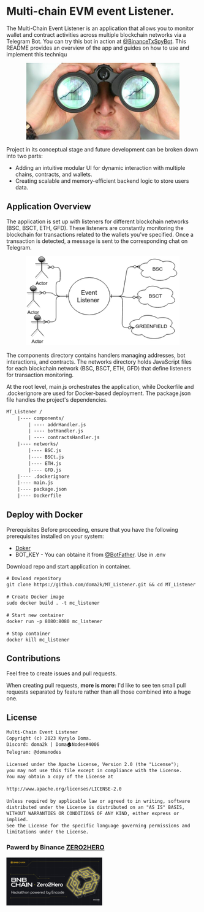 
# Multi-chain EVM event Listener.

The Multi-Chain Event Listener is an application that allows you to monitor wallet and contract activities across multiple blockchain networks via a Telegram Bot. You can try this bot in action at [@BinanceTxSpyBot](https://t.me/BinanceTxSpyBot). This README provides an overview of the app and guides on how to use and implement this techniqu

<p align="center">
    <img src ="./images/image.png" width="400" height="200"/>
</p>

Project in its conceptual stage and future development can be broken down into two parts:

* Adding an intuitive modular UI for dynamic interaction with multiple chains, contracts, and wallets.
* Creating scalable and memory-efficient backend logic to store users data.

## Application Overview

The application is set up with listeners for different blockchain networks (BSC, BSCT, ETH, GFD). These listeners are constantly monitoring the blockchain for transactions related to the wallets you've specified. Once a transaction is detected, a message is sent to the corresponding chat on Telegram.

<p align="center">
    <img src ="./images/schem.png" width="400"/>
</p>
The components directory contains handlers managing addresses, bot interactions, and contracts. The networks directory holds JavaScript files for each blockchain network (BSC, BSCT, ETH, GFD) that define listeners for transaction monitoring.

At the root level, main.js orchestrates the application, while Dockerfile and .dockerignore are used for Docker-based deployment. The package.json file handles the project's dependencies.

```txt
MT_Listener /
    |---- components/			              
        | ---- addrHandler.js                  
        | ---- botHandler.js 
        | ---- contractsHandler.js 
    |---- networks/			                  
        |---- BSC.js		          
        |---- BSCt.js		        
        |---- ETH.js		   
        |---- GFD.js	  
    |---- .dockerignore		                  
    |---- main.js		                
    |---- package.json		      
    |---- Dockerfile	      
```

## Deploy with Docker
Prerequisites
Before proceeding, ensure that you have the following prerequisites installed on your system:

- [Doker](https://docs.docker.com/engine/install/)
- BOT_KEY - You can obtaine it from [@BotFather](https://t.me/BotFather). Use in .env

Download repo and start application in container.


```
# Dowload repository
git clone https://github.com/doma2k/MT_Listener.git && cd MT_Listener

# Create Docker image
sudo docker build . -t mc_listener 

# Start new container 
docker run -p 8080:8080 mc_listener 

# Stop container 
docker kill mc_listener 
```
## Contributions

Feel free to create issues and pull requests.

When creating pull requests, **more is more:** I'd like to see ten small pull requests separated by feature rather than all those combined into a huge one.

## License
```
Multi-Chain Event Listener
Copyright (c) 2023 Kyrylo Doma.
Discord: doma2k | Doma🏠Nodes#4006
Telegram: @domanodes

Licensed under the Apache License, Version 2.0 (the "License");
you may not use this file except in compliance with the License.
You may obtain a copy of the License at

http://www.apache.org/licenses/LICENSE-2.0

Unless required by applicable law or agreed to in writing, software
distributed under the License is distributed on an "AS IS" BASIS,
WITHOUT WARRANTIES OR CONDITIONS OF ANY KIND, either express or implied.
See the License for the specific language governing permissions and
limitations under the License.
```

### Pawerd by Binance [**ZERO2HERO**](https://encodeclub.notion.site/BNB-Chain-Zero2Hero-Hackathon-powered-by-Encode-Club-Hacker-Pack-945126fc911f4b65b1b13ae154c96e33)
<p align="left">
    <img src ="./images/banner.jpg" width="250" height="125"/>
</p>